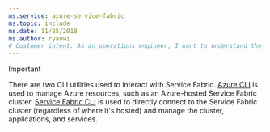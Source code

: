 ```yaml
---
ms.service: azure-service-fabric
ms.topic: include
ms.date: 11/25/2018
ms.author: ryanwi
# Customer intent: As an operations engineer, I want to understand the differences between Azure CLI and Service Fabric CLI, so that I can effectively manage Azure resources and Service Fabric clusters according to my requirements.
---
```

> [!IMPORTANT]
> There are two CLI utilities used to interact with Service Fabric. [Azure CLI](/cli/azure/get-started-with-azure-cli) is used to manage Azure resources, such as an Azure-hosted Service Fabric cluster. [Service Fabric CLI](../service-fabric-cli.md) is used to directly connect to the Service Fabric cluster (regardless of where it's hosted) and manage the cluster, applications, and services.

